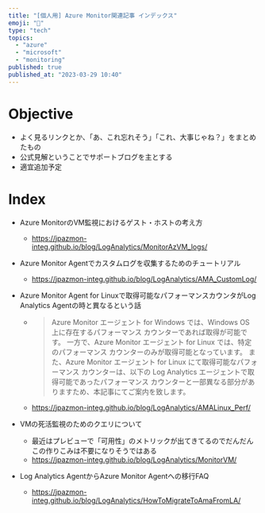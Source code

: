 ```yaml
---
title: "[個人用] Azure Monitor関連記事 インデックス"
emoji: "🔎"
type: "tech"
topics:
  - "azure"
  - "microsoft"
  - "monitoring"
published: true
published_at: "2023-03-29 10:40"
---
```


# Objective
- よく見るリンクとか、「あ、これ忘れそう」「これ、大事じゃね？」をまとめたもの
- 公式見解ということでサポートブログを主とする
- 適宜追加予定

# Index
- Azure MonitorのVM監視におけるゲスト・ホストの考え方
	- https://jpazmon-integ.github.io/blog/LogAnalytics/MonitorAzVM_logs/

- Azure Monitor Agentでカスタムログを収集するためのチュートリアル
	- https://jpazmon-integ.github.io/blog/LogAnalytics/AMA_CustomLog/

- Azure Monitor Agent for Linuxで取得可能なパフォーマンスカウンタがLog Analytics Agentの時と異なるという話
	- > Azure Monitor エージェント for Windows では、Windows OS 上に存在するパフォーマンス カウンターであれば取得が可能です。
一方で、Azure Monitor エージェント for Linux では、特定のパフォーマンス カウンターのみが取得可能となっています。
また、Azure Monitor エージェント for Linux にて取得可能なパフォーマンス カウンターは、以下の Log Analytics エージェントで取得可能であったパフォーマンス カウンターと一部異なる部分がありますため、本記事にてご案内を致します。
	- https://jpazmon-integ.github.io/blog/LogAnalytics/AMALinux_Perf/

- VMの死活監視のためのクエリについて
	- 最近はプレビューで「可用性」のメトリックが出てきてるのでだんだんこの作りこみは不要になりそうではある
	- https://jpazmon-integ.github.io/blog/LogAnalytics/MonitorVM/

- Log Analytics AgentからAzure Monitor Agentへの移行FAQ
	- https://jpazmon-integ.github.io/blog/LogAnalytics/HowToMigrateToAmaFromLA/